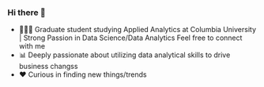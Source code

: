### Hi there 👋

- 👩🏻‍🎓 Graduate student studying Applied Analytics at Columbia University  | Strong Passion in Data Science/Data Analytics  Feel free to connect with me 
- 📊 Deeply passionate about utilizing data analytical skills to drive business changss
- ❤️ Curious in finding new things/trends


<!--
**Conniekoh/conniekoh** is a ✨ _special_ ✨ repository because its `README.md` (this file) appears on your GitHub profile.

Here are some ideas to get you started:

- 🔭 I’m currently working on ...
- 🌱 I’m currently learning ...
- 👯 I’m looking to collaborate on ...
- 🤔 I’m looking for help with ...
- 💬 Ask me about ...
- 📫 How to reach me: ...
- 😄 Pronouns: ...
- ⚡ Fun fact: ...
-->
